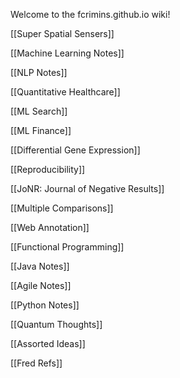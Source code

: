 Welcome to the fcrimins.github.io wiki!

[[Super Spatial Sensers]]

[[Machine Learning Notes]]

[[NLP Notes]]

[[Quantitative Healthcare]]

[[ML Search]]

[[ML Finance]]

[[Differential Gene Expression]]

[[Reproducibility]]

[[JoNR: Journal of Negative Results]]

[[Multiple Comparisons]]

[[Web Annotation]]

[[Functional Programming]]

[[Java Notes]]

[[Agile Notes]]

[[Python Notes]]

[[Quantum Thoughts]]

[[Assorted Ideas]]

[[Fred Refs]]